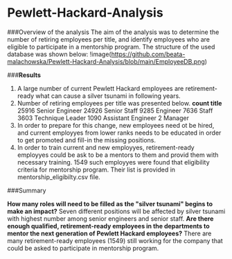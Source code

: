 # Pewlett-Hackard-Analysis
###Overview of the analysis
The aim of the analysis was to determine the number of retiring employees per title, and identify employees who are eligible to participate in a mentorship program. The structure of the used database was shown below:
!image(https://github.com/beata-malachowska/Pewlett-Hackard-Analysis/blob/main/EmployeeDB.png)

###**Results**
  1. A large number of current Pewlett Hackard employees are retirement-ready what can cause a silver tsunami in following years. 
  2. Number of retiring employees per title was presented below.
  **count	title**
    25916	Senior Engineer
    24926	Senior Staff
    9285	Engineer
    7636	Staff
    3603	Technique Leader
    1090	Assistant Engineer
    2	Manager
  3. In order to prepare for this change, new employees need ot be hired, and current employyes from lower ranks needs to be educated in order to get promoted and      fill-in the missing positions. 
  4. In order to train current and new employyes, retirement-ready employyes could be ask to be a mentors to them and provid them with necessary training. 
1549 such employyes were found that eligibility criteria for mentorship program. Their list is provided in mentorship_eligibilty.csv file.

###Summary

  **How many roles will need to be filled as the "silver tsunami" begins to make an impact?**
      Seven different positions will be affected by silver tsunami with highest number among senior engineers and senior staff. 
  **Are there enough qualified, retirement-ready employees in the departments to mentor the next generation of Pewlett Hackard employees?**
      There are many retirement-ready employees (1549) still working for the company that could be asked to participate in mentorship program. 
